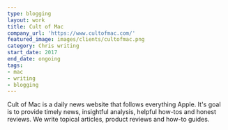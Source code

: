 ```yaml
---
type: blogging
layout: work
title: Cult of Mac
company_url: 'https://www.cultofmac.com/'
featured_image: images/clients/cultofmac.png
category: Chris writing
start_date: 2017
end_date: ongoing
tags:
- mac
- writing
- blogging
---
```


Cult of Mac is a daily news website that follows everything Apple. It's goal is to provide timely news, insightful analysis, helpful how-tos and honest reviews. We write topical articles, product reviews and how-to guides.
